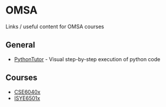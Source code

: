 # OMSA
Links / useful content for OMSA courses

## General

* [PythonTutor](http://pythontutor.com/) - Visual step-by-step execution of python code

## Courses

* [CSE6040x](cse6040x.md) 
* [ISYE6501x](isye6501x.md)
